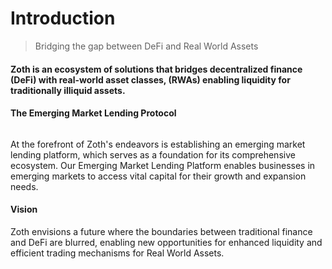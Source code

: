 # Introduction

> Bridging the gap between DeFi and Real World Assets

#### **Zoth is an ecosystem of solutions that bridges decentralized finance (DeFi) with real-world asset classes, (RWAs) enabling liquidity for traditionally illiquid assets.**

#### **The Emerging Market Lending Protocol**

<figure><img src=".gitbook/assets/Untitled design (3).png" alt=""><figcaption></figcaption></figure>

At the forefront of Zoth's endeavors is establishing an emerging market lending platform, which serves as a foundation for its comprehensive ecosystem. Our Emerging Market Lending Platform enables businesses in emerging markets to access vital capital for their growth and expansion needs.

#### Vision

Zoth envisions a future where the boundaries between traditional finance and DeFi are blurred, enabling new opportunities for enhanced liquidity and efficient trading mechanisms for Real World Assets.

